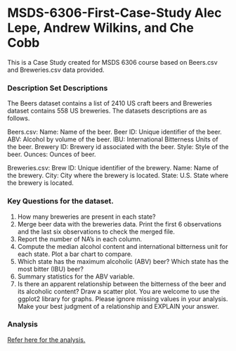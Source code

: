 # MSDS-6306-First-Case-Study Alec Lepe, Andrew Wilkins, and Che Cobb

This is a Case Study created for MSDS 6306 course based on Beers.csv and Breweries.csv data provided.

### Description Set Descriptions
The Beers dataset contains a list of 2410 US craft beers and Breweries dataset contains 558 US breweries. The datasets descriptions are as follows.

Beers.csv:
Name: Name of the beer.
Beer ID: Unique identifier of the beer.
ABV: Alcohol by volume of the beer.
IBU: International Bitterness Units of the beer. Brewery ID: Brewery id associated with the beer. Style: Style of the beer.
Ounces: Ounces of beer.

Breweries.csv:
Brew ID: Unique identifier of the brewery. Name: Name of the brewery.
City: City where the brewery is located.
State: U.S. State where the brewery is located.

### Key Questions for the dataset.
1. How many breweries are present in each state?
2. Merge beer data with the breweries data. Print the first 6 observations and the last six observations to check the merged file.
3. Report the number of NA’s in each column.
4. Compute the median alcohol content and international bitterness unit for each state. Plot a bar chart to compare.
5. Which state has the maximum alcoholic (ABV) beer? Which state has the most bitter (IBU) beer?
6. Summary statistics for the ABV variable.
7. Is there an apparent relationship between the bitterness of the beer and its alcoholic content? Draw a scatter plot. You are welcome to use the ggplot2 library for graphs. Please ignore missing values in your analysis. Make your best judgment of a relationship and EXPLAIN your answer.


### Analysis
[Refer here for the analysis.](https://github.com/lepealec/MSDS-6306-First-Case-Study/blob/master/Main_Project.Rmd)
